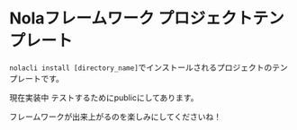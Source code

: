 # Nolaフレームワーク プロジェクトテンプレート

`nolacli install [directory_name]`でインストールされるプロジェクトのテンプレートです。

現在実装中
テストするためにpublicにしてあります。

フレームワークが出来上がるのを楽しみにしてくださいね！

